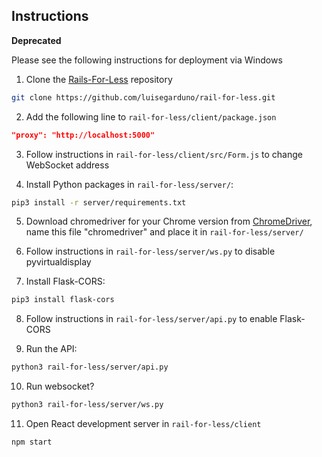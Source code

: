 ## Instructions

**Deprecated**

Please see the following instructions for deployment via Windows

1. Clone the [Rails-For-Less](https://github.com/luisegarduno/rail-for-less) repository
```bash
git clone https://github.com/luisegarduno/rail-for-less.git
```

2. Add the following line to `rail-for-less/client/package.json` 
```json
"proxy": "http://localhost:5000"
```

3. Follow instructions in `rail-for-less/client/src/Form.js` to change WebSocket address

4. Install Python packages in `rail-for-less/server/`:
```bash
pip3 install -r server/requirements.txt
```

5. Download chromedriver for your Chrome version from [ChromeDriver](https://chromedriver.chromium.org/downloads), name this file "chromedriver" and place it in `rail-for-less/server/`

6. Follow instructions in `rail-for-less/server/ws.py` to disable pyvirtualdisplay

7. Install Flask-CORS:
```bash
pip3 install flask-cors
```

8. Follow instructions in `rail-for-less/server/api.py` to enable Flask-CORS

9. Run the API:
```bash
python3 rail-for-less/server/api.py
```

10. Run websocket?
```bash
python3 rail-for-less/server/ws.py
```

11. Open React development server in `rail-for-less/client`
```bash
npm start
```
